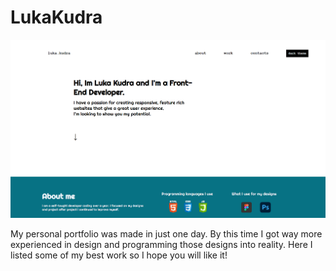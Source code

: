 # LukaKudra

<img width="700px" src="https://github.com/Luka-Kudra/LukaKudra/blob/main/Luka%20Kudra/design.png?raw=true" >


<p>My personal portfolio was made in just one day. By this time I got way
more experienced in design and programming those designs into reality. 
Here I listed some of my best work so I hope you will like it!</p>
